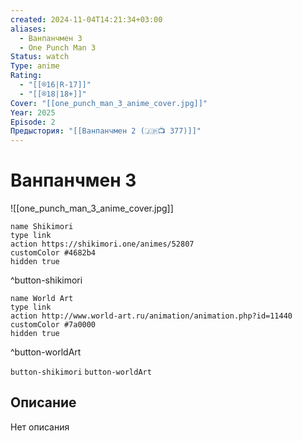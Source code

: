 ```yaml
---
created: 2024-11-04T14:21:34+03:00
aliases:
  - Ванпанчмен 3
  - One Punch Man 3
Status: watch
Type: anime
Rating:
  - "[[®️16|R-17]]"
  - "[[®️18|18+]]"
Cover: "[[one_punch_man_3_anime_cover.jpg]]"
Year: 2025
Episode: 2
Предыстория: "[[Ванпанчмен 2 (🇯🇵📺 377)]]"
---
```


# Ванпанчмен 3

![[one_punch_man_3_anime_cover.jpg]]

```button
name Shikimori
type link
action https://shikimori.one/animes/52807
customColor #4682b4
hidden true
```
^button-shikimori

```button
name World Art
type link
action http://www.world-art.ru/animation/animation.php?id=11440
customColor #7a0000
hidden true
```
^button-worldArt



`button-shikimori` `button-worldArt`

## Описание

Нет описания
